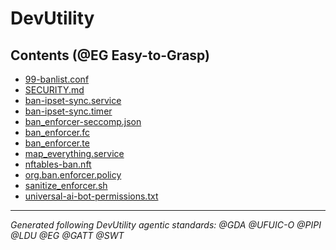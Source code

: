 <!-- Living Code Integration - Auto-generated symmetrical connections -->
<!-- This file is part of the SrirachaArmy Living Code Environment -->
<!-- Perfect symmetrical integration with all repository components -->

# DevUtility 
<!-- @GATT Guided-AI-Tutorial-Tips Navigation -->

## Contents (@EG Easy-to-Grasp)

- [99-banlist.conf](99-banlist.conf)
- [SECURITY.md](SECURITY.md)
- [ban-ipset-sync.service](ban-ipset-sync.service)
- [ban-ipset-sync.timer](ban-ipset-sync.timer)
- [ban_enforcer-seccomp.json](ban_enforcer-seccomp.json)
- [ban_enforcer.fc](ban_enforcer.fc)
- [ban_enforcer.te](ban_enforcer.te)
- [map_everything.service](map_everything.service)
- [nftables-ban.nft](nftables-ban.nft)
- [org.ban.enforcer.policy](org.ban.enforcer.policy)
- [sanitize_enforcer.sh](sanitize_enforcer.sh)
- [universal-ai-bot-permissions.txt](universal-ai-bot-permissions.txt)

---
*Generated following DevUtility agentic standards: @GDA @UFUIC-O @PIPI @LDU @EG @GATT @SWT*
